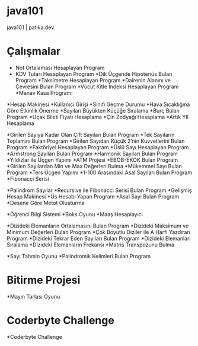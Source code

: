 # java101
java101 | patika.dev


# Çalışmalar
* Not Ortalaması Hesaplayan Program
* KDV Tutarı Hesaplayan Program
*Dik Üçgende Hipotenüs Bulan Program
*Taksimetre Hesaplayan Program
*Dairenin Alanını ve Çevresini Bulan Program
*Vücut Kitle İndeksi Hesaplayan Program
*Manav Kasa Programı



*Hesap Makinesi
*Kullanıcı Girişi
*Sınıfı Geçme Durumu
*Hava Sıcaklığına Göre Etkinlik Önerme
*Sayıları Büyükten Küçüğe Sıralama
*Burç Bulan Program
*Uçak Bileti Fiyatı Hesaplama
*Çin Zodyağı Hesaplama
*Artık YIl Hesaplama


*Girilen Sayıya Kadar Olan Çift Sayıları Bulan Program
*Tek Sayıların Toplamını Bulan Program
*Girilen Sayıdan Küçük 2’nin Kuvvetlerini Bulan Program
*Faktöriyel Hesaplayan Program
*Üslü Sayı Hesaplayan Program
*Armstrong Sayıları Bulan Program
*Harmonik Sayıları Bulan Program
*Yıldızlar ile Üçgen Yapımı
*ATM Projesi
*EBOB-EKOK Bulan Program
*Girilen Sayılardan Min ve Max Değerleri Bulma
*Mükemmel Sayı Bulan Program
*Ters Üçgen Yapımı
*1-100 Arasındaki Asal Sayıları Bulan Program
*Fibonacci Serisi


*Palindrom Sayılar
*Recursive ile Fibonacci Serisi Bulan Program
*Gelişmiş Hesap Makinesi
*Üs Hesabı Yapan Program
*Asal Sayı Bulan Program
*Desene Göre Metot Oluşturma

*Öğrenci Bilgi Sistemi
*Boks Oyunu
*Maaş Hesaplayıcı

*Dizideki Elemanların Ortalamasını Bulan Program
*Dizideki Maksimum ve Minimum Değerleri Bulan Program
*Çok Boyutlu Diziler ile A Harfi Yazdıran Program
*Dizideki Tekrar Eden Sayıları Bulan Program
*Dizideki Elemanları Sıralama
*Dizideki Elemanların Frekansı
*Matris Transpozunu Bulma

*Sayı Tahmin Oyunu
*Palindromik Kelimleri Bulan Program

# Bitirme Projesi
*Mayın Tarlası Oyunu

# Coderbyte Challenge
*Coderbyte Challenge


